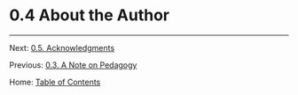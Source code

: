 # 0.4 About the Author

----------

Next: [0.5. Acknowledgments](0.5_acknowledgments.md)

Previous: [0.3. A Note on Pedagogy](0.3_a_note_on_pedagogy.md)

Home: [Table of Contents](../README.md)
